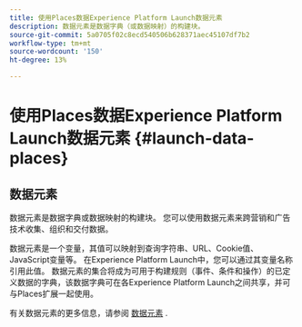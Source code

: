 ```yaml
---
title: 使用Places数据Experience Platform Launch数据元素
description: 数据元素是数据字典（或数据映射）的构建块。
source-git-commit: 5a0705f02c8ecd540506b628371aec45107df7b2
workflow-type: tm+mt
source-wordcount: '150'
ht-degree: 13%

---
```



# 使用Places数据Experience Platform Launch数据元素 {#launch-data-places}

## 数据元素

数据元素是数据字典或数据映射的构建块。 您可以使用数据元素来跨营销和广告技术收集、组织和交付数据。

数据元素是一个变量，其值可以映射到查询字符串、URL、Cookie值、JavaScript变量等。 在Experience Platform Launch中，您可以通过其变量名称引用此值。 数据元素的集合将成为可用于构建规则（事件、条件和操作）的已定义数据的字典，该数据字典可在各Experience Platform Launch之间共享，并可与Places扩展一起使用。

有关数据元素的更多信息，请参阅 [数据元素](https://docs.adobelaunch.com/launch-reference/managing-resources/data-elements) .

